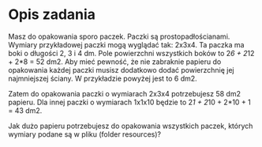 # Opis zadania

Masz do opakowania sporo paczek. Paczki są prostopadłościanami. Wymiary przykładowej paczki mogą wyglądać tak: 2x3x4. Ta paczka ma boki o długości 2, 3 i 4 dm. Pole powierzchni wszystkich boków to 2*6 + 2*12 + 2*8 = 52 dm2. Aby mieć pewność, że nie zabraknie papieru do opakowania każdej paczki musisz dodatkowo dodać powierzchnię jej najmniejszej ściany. W przykładzie powyżej jest to 6 dm2.

Zatem do opakowania paczki o wymiarach 2x3x4 potrzebujesz 58 dm2 papieru. Dla innej paczki o wymiarach 1x1x10 będzie to 2*1 + 2*10 + 2*10 + 1 = 43 dm2.

Jak dużo papieru potrzebujesz do opakowania wszystkich paczek, których wymiary podane są w pliku (folder resources)?
